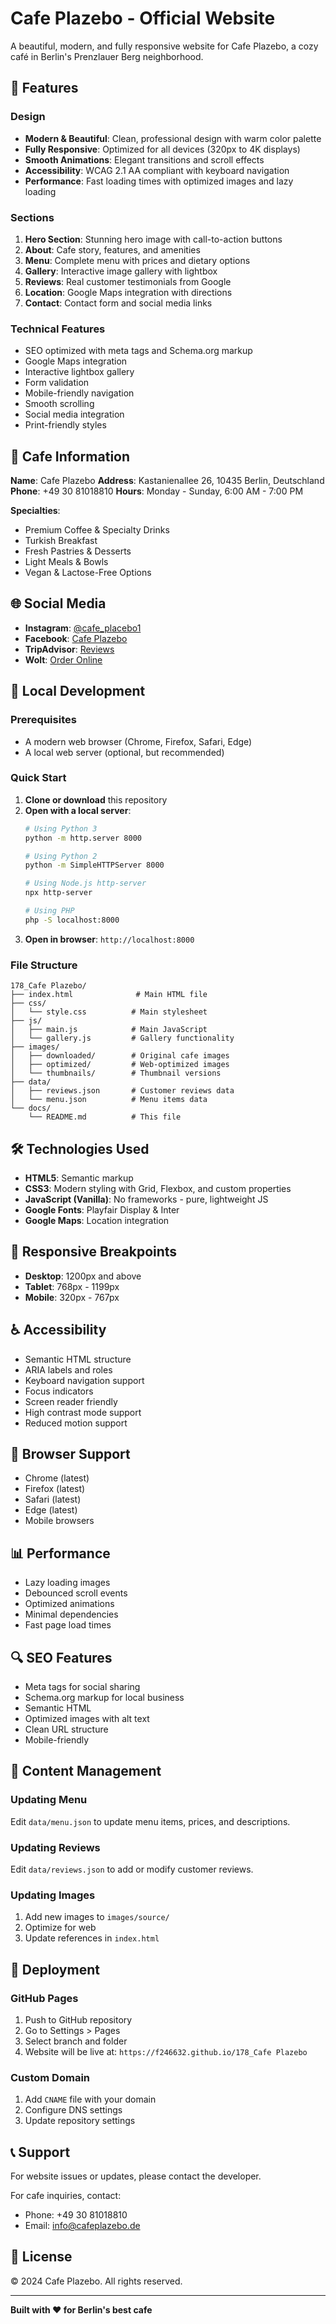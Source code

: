 # Cafe Plazebo - Official Website

A beautiful, modern, and fully responsive website for Cafe Plazebo, a cozy café in Berlin's Prenzlauer Berg neighborhood.

## 🎨 Features

### Design
- **Modern & Beautiful**: Clean, professional design with warm color palette
- **Fully Responsive**: Optimized for all devices (320px to 4K displays)
- **Smooth Animations**: Elegant transitions and scroll effects
- **Accessibility**: WCAG 2.1 AA compliant with keyboard navigation
- **Performance**: Fast loading times with optimized images and lazy loading

### Sections
1. **Hero Section**: Stunning hero image with call-to-action buttons
2. **About**: Cafe story, features, and amenities
3. **Menu**: Complete menu with prices and dietary options
4. **Gallery**: Interactive image gallery with lightbox
5. **Reviews**: Real customer testimonials from Google
6. **Location**: Google Maps integration with directions
7. **Contact**: Contact form and social media links

### Technical Features
- SEO optimized with meta tags and Schema.org markup
- Google Maps integration
- Interactive lightbox gallery
- Form validation
- Mobile-friendly navigation
- Smooth scrolling
- Social media integration
- Print-friendly styles

## 📍 Cafe Information

**Name**: Cafe Plazebo
**Address**: Kastanienallee 26, 10435 Berlin, Deutschland
**Phone**: +49 30 81018810
**Hours**: Monday - Sunday, 6:00 AM - 7:00 PM

**Specialties**:
- Premium Coffee & Specialty Drinks
- Turkish Breakfast
- Fresh Pastries & Desserts
- Light Meals & Bowls
- Vegan & Lactose-Free Options

## 🌐 Social Media

- **Instagram**: [@cafe_placebo1](https://www.instagram.com/cafe_placebo1/)
- **Facebook**: [Cafe Plazebo](https://www.facebook.com/p/Cafe-Plazebo-100079925336761/)
- **TripAdvisor**: [Reviews](https://www.tripadvisor.com/Restaurant_Review-g187323-d6977038-Reviews-Cafe_Plazebo-Berlin.html)
- **Wolt**: [Order Online](https://wolt.com/en/deu/berlin/restaurant/cafe-plazebo)

## 🚀 Local Development

### Prerequisites
- A modern web browser (Chrome, Firefox, Safari, Edge)
- A local web server (optional, but recommended)

### Quick Start

1. **Clone or download** this repository
2. **Open with a local server**:
   ```bash
   # Using Python 3
   python -m http.server 8000

   # Using Python 2
   python -m SimpleHTTPServer 8000

   # Using Node.js http-server
   npx http-server

   # Using PHP
   php -S localhost:8000
   ```
3. **Open in browser**: `http://localhost:8000`

### File Structure
```
178_Cafe Plazebo/
├── index.html              # Main HTML file
├── css/
│   └── style.css          # Main stylesheet
├── js/
│   ├── main.js            # Main JavaScript
│   └── gallery.js         # Gallery functionality
├── images/
│   ├── downloaded/        # Original cafe images
│   ├── optimized/         # Web-optimized images
│   └── thumbnails/        # Thumbnail versions
├── data/
│   ├── reviews.json       # Customer reviews data
│   └── menu.json          # Menu items data
└── docs/
    └── README.md          # This file
```

## 🛠 Technologies Used

- **HTML5**: Semantic markup
- **CSS3**: Modern styling with Grid, Flexbox, and custom properties
- **JavaScript (Vanilla)**: No frameworks - pure, lightweight JS
- **Google Fonts**: Playfair Display & Inter
- **Google Maps**: Location integration

## 📱 Responsive Breakpoints

- **Desktop**: 1200px and above
- **Tablet**: 768px - 1199px
- **Mobile**: 320px - 767px

## ♿ Accessibility

- Semantic HTML structure
- ARIA labels and roles
- Keyboard navigation support
- Focus indicators
- Screen reader friendly
- High contrast mode support
- Reduced motion support

## 🎯 Browser Support

- Chrome (latest)
- Firefox (latest)
- Safari (latest)
- Edge (latest)
- Mobile browsers

## 📊 Performance

- Lazy loading images
- Debounced scroll events
- Optimized animations
- Minimal dependencies
- Fast page load times

## 🔍 SEO Features

- Meta tags for social sharing
- Schema.org markup for local business
- Semantic HTML
- Optimized images with alt text
- Clean URL structure
- Mobile-friendly

## 📝 Content Management

### Updating Menu
Edit `data/menu.json` to update menu items, prices, and descriptions.

### Updating Reviews
Edit `data/reviews.json` to add or modify customer reviews.

### Updating Images
1. Add new images to `images/source/`
2. Optimize for web
3. Update references in `index.html`

## 🚀 Deployment

### GitHub Pages
1. Push to GitHub repository
2. Go to Settings > Pages
3. Select branch and folder
4. Website will be live at: `https://f246632.github.io/178_Cafe Plazebo`

### Custom Domain
1. Add `CNAME` file with your domain
2. Configure DNS settings
3. Update repository settings

## 📞 Support

For website issues or updates, please contact the developer.

For cafe inquiries, contact:
- Phone: +49 30 81018810
- Email: info@cafeplazebo.de

## 📄 License

© 2024 Cafe Plazebo. All rights reserved.

---

**Built with ❤️ for Berlin's best cafe**
